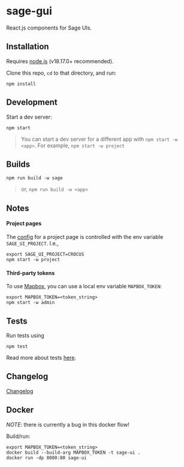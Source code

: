 # sage-gui

React.js components for Sage UIs.


## Installation

Requires [node.js](https://nodejs.org) (v18.17.0+ recommended).

Clone this repo, `cd` to that directory, and run:

```
npm install
```


## Development

Start a dev server:
```
npm start
```

> You can start a dev server for a different app with `npm start -w <app>`.  For example, `npm start -w project`


## Builds

```
npm run build -w sage
```
> or, `npm run build -w <app>`


## Notes

#### Project pages

The [config](./components/settings.ts) for a project page is controlled with the env variable `SAGE_UI_PROJECT`.  I.e.,

```
export SAGE_UI_PROJECT=CROCUS
npm start -w project
```

#### Third-party tokens

To use [Mapbox](https://www.mapbox.com/), you can use a local env variable `MAPBOX_TOKEN`:

```
export MAPBOX_TOKEN=<token_string>
npm start -w admin
```


## Tests

Run tests using
```
npm test
```

Read more about tests [here](/docs/ui-testing.md).


## Changelog

[Changelog](https://github.com/sagecontinuum/sage-gui/blob/main/CHANGELOG.md)


## Docker

*NOTE*: there is currently a bug in this docker flow!

Build/run:

```
export MAPBOX_TOKEN=<token_string>
docker build --build-arg MAPBOX_TOKEN -t sage-ui .
docker run -dp 8080:80 sage-ui
```

